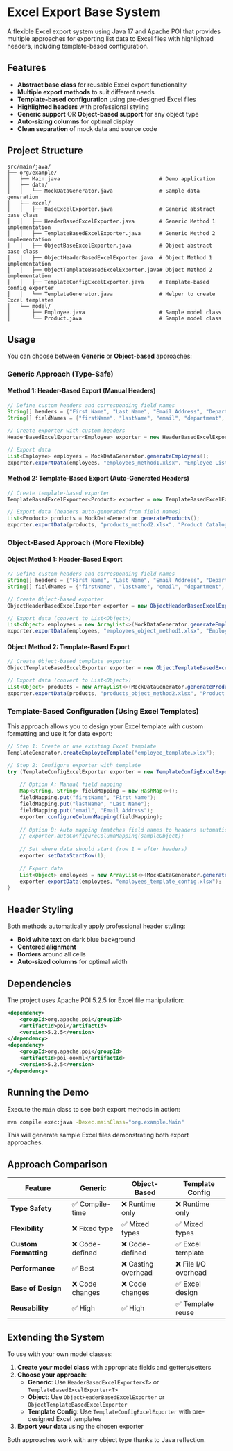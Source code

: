 # Excel Export Base System

A flexible Excel export system using Java 17 and Apache POI that provides multiple approaches for exporting list data to Excel files with highlighted headers, including template-based configuration.

## Features

- **Abstract base class** for reusable Excel export functionality
- **Multiple export methods** to suit different needs
- **Template-based configuration** using pre-designed Excel files
- **Highlighted headers** with professional styling
- **Generic support** OR **Object-based support** for any object type
- **Auto-sizing columns** for optimal display
- **Clean separation** of mock data and source code

## Project Structure

```
src/main/java/
├── org/example/
│   ├── Main.java                                # Demo application
│   ├── data/
│   │   └── MockDataGenerator.java               # Sample data generation
│   ├── excel/
│   │   ├── BaseExcelExporter.java               # Generic abstract base class
│   │   ├── HeaderBasedExcelExporter.java        # Generic Method 1 implementation
│   │   ├── TemplateBasedExcelExporter.java      # Generic Method 2 implementation
│   │   ├── ObjectBaseExcelExporter.java         # Object abstract base class
│   │   ├── ObjectHeaderBasedExcelExporter.java  # Object Method 1 implementation
│   │   ├── ObjectTemplateBasedExcelExporter.java# Object Method 2 implementation
│   │   ├── TemplateConfigExcelExporter.java     # Template-based config exporter
│   │   └── TemplateGenerator.java               # Helper to create Excel templates
│   └── model/
│       ├── Employee.java                        # Sample model class
│       └── Product.java                         # Sample model class
```

## Usage

You can choose between **Generic** or **Object-based** approaches:

### Generic Approach (Type-Safe)

#### Method 1: Header-Based Export (Manual Headers)

```java
// Define custom headers and corresponding field names
String[] headers = {"First Name", "Last Name", "Email Address", "Department", "Annual Salary", "Age"};
String[] fieldNames = {"firstName", "lastName", "email", "department", "salary", "age"};

// Create exporter with custom headers
HeaderBasedExcelExporter<Employee> exporter = new HeaderBasedExcelExporter<>(headers, fieldNames);

// Export data
List<Employee> employees = MockDataGenerator.generateEmployees();
exporter.exportData(employees, "employees_method1.xlsx", "Employee List");
```

#### Method 2: Template-Based Export (Auto-Generated Headers)

```java
// Create template-based exporter
TemplateBasedExcelExporter<Product> exporter = new TemplateBasedExcelExporter<>();

// Export data (headers auto-generated from field names)
List<Product> products = MockDataGenerator.generateProducts();
exporter.exportData(products, "products_method2.xlsx", "Product Catalog");
```

### Object-Based Approach (More Flexible)

#### Object Method 1: Header-Based Export

```java
// Define custom headers and corresponding field names
String[] headers = {"First Name", "Last Name", "Email Address", "Department", "Annual Salary", "Age"};
String[] fieldNames = {"firstName", "lastName", "email", "department", "salary", "age"};

// Create Object-based exporter
ObjectHeaderBasedExcelExporter exporter = new ObjectHeaderBasedExcelExporter(headers, fieldNames);

// Export data (convert to List<Object>)
List<Object> employees = new ArrayList<>(MockDataGenerator.generateEmployees());
exporter.exportData(employees, "employees_object_method1.xlsx", "Employee List");
```

#### Object Method 2: Template-Based Export

```java
// Create Object-based template exporter
ObjectTemplateBasedExcelExporter exporter = new ObjectTemplateBasedExcelExporter();

// Export data (convert to List<Object>)
List<Object> products = new ArrayList<>(MockDataGenerator.generateProducts());
exporter.exportData(products, "products_object_method2.xlsx", "Product Catalog");
```

### Template-Based Configuration (Using Excel Templates)

This approach allows you to design your Excel template with custom formatting and use it for data export:

```java
// Step 1: Create or use existing Excel template
TemplateGenerator.createEmployeeTemplate("employee_template.xlsx");

// Step 2: Configure exporter with template
try (TemplateConfigExcelExporter exporter = new TemplateConfigExcelExporter("employee_template.xlsx")) {
    
    // Option A: Manual field mapping
    Map<String, String> fieldMapping = new HashMap<>();
    fieldMapping.put("firstName", "First Name");
    fieldMapping.put("lastName", "Last Name");
    fieldMapping.put("email", "Email Address");
    exporter.configureColumnMapping(fieldMapping);
    
    // Option B: Auto mapping (matches field names to headers automatically)
    // exporter.autoConfigureColumnMapping(sampleObject);
    
    // Set where data should start (row 1 = after headers)
    exporter.setDataStartRow(1);
    
    // Export data
    List<Object> employees = new ArrayList<>(MockDataGenerator.generateEmployees());
    exporter.exportData(employees, "employees_template_config.xlsx");
}
```

## Header Styling

Both methods automatically apply professional header styling:
- **Bold white text** on dark blue background
- **Centered alignment**
- **Borders** around all cells
- **Auto-sized columns** for optimal width

## Dependencies

The project uses Apache POI 5.2.5 for Excel file manipulation:

```xml
<dependency>
    <groupId>org.apache.poi</groupId>
    <artifactId>poi</artifactId>
    <version>5.2.5</version>
</dependency>
<dependency>
    <groupId>org.apache.poi</groupId>
    <artifactId>poi-ooxml</artifactId>
    <version>5.2.5</version>
</dependency>
```

## Running the Demo

Execute the `Main` class to see both export methods in action:

```bash
mvn compile exec:java -Dexec.mainClass="org.example.Main"
```

This will generate sample Excel files demonstrating both export approaches.

## Approach Comparison

| Feature | Generic | Object-Based | Template Config |
|---------|---------|--------------|-----------------|
| **Type Safety** | ✅ Compile-time | ❌ Runtime only | ❌ Runtime only |
| **Flexibility** | ❌ Fixed type | ✅ Mixed types | ✅ Mixed types |
| **Custom Formatting** | ❌ Code-defined | ❌ Code-defined | ✅ Excel template |
| **Performance** | ✅ Best | ❌ Casting overhead | ❌ File I/O overhead |
| **Ease of Design** | ❌ Code changes | ❌ Code changes | ✅ Excel design |
| **Reusability** | ✅ High | ✅ High | ✅ Template reuse |

## Extending the System

To use with your own model classes:

1. **Create your model class** with appropriate fields and getters/setters
2. **Choose your approach**:
   - **Generic**: Use `HeaderBasedExcelExporter<T>` or `TemplateBasedExcelExporter<T>`
   - **Object**: Use `ObjectHeaderBasedExcelExporter` or `ObjectTemplateBasedExcelExporter`
   - **Template Config**: Use `TemplateConfigExcelExporter` with pre-designed Excel templates
3. **Export your data** using the chosen exporter

Both approaches work with any object type thanks to Java reflection.
